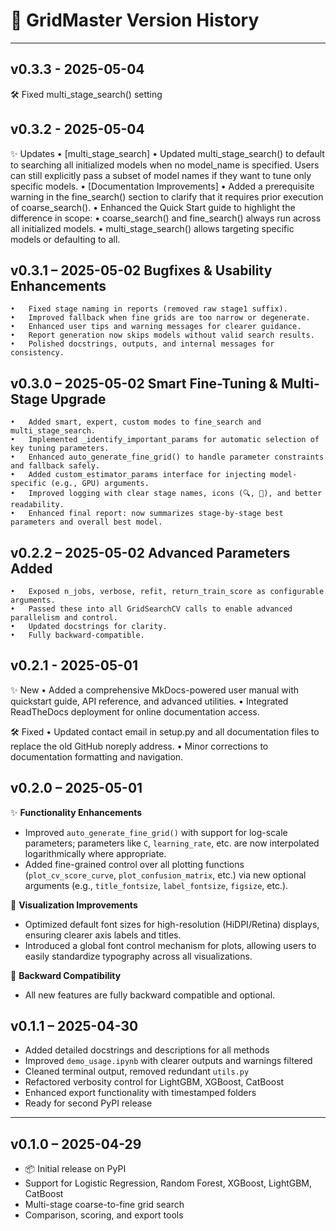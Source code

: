 # 📘 GridMaster Version History

---
## v0.3.3 - 2025-05-04
🛠 Fixed multi_stage_search() setting

## v0.3.2 - 2025-05-04
✨ Updates
	•	[multi_stage_search]
	•	Updated multi_stage_search() to default to searching all initialized models when no model_name is specified.
		Users can still explicitly pass a subset of model names if they want to tune only specific models.
	•	[Documentation Improvements]
	•	Added a prerequisite warning in the fine_search() section to clarify that it requires prior execution of coarse_search().
	•	Enhanced the Quick Start guide to highlight the difference in scope:
	•	coarse_search() and fine_search() always run across all initialized models.
	•	multi_stage_search() allows targeting specific models or defaulting to all.

## v0.3.1 – 2025-05-02 Bugfixes & Usability Enhancements
	•	Fixed stage naming in reports (removed raw stage1 suffix).
	•	Improved fallback when fine grids are too narrow or degenerate.
	•	Enhanced user tips and warning messages for clearer guidance.
	•	Report generation now skips models without valid search results.
	•	Polished docstrings, outputs, and internal messages for consistency.

## v0.3.0 – 2025-05-02 Smart Fine-Tuning & Multi-Stage Upgrade
	•	Added smart, expert, custom modes to fine_search and multi_stage_search.
	•	Implemented _identify_important_params for automatic selection of key tuning parameters.
	•	Enhanced auto_generate_fine_grid() to handle parameter constraints and fallback safely.
	•	Added custom_estimator_params interface for injecting model-specific (e.g., GPU) arguments.
	•	Improved logging with clear stage names, icons (🔍, 🔧), and better readability.
	•	Enhanced final report: now summarizes stage-by-stage best parameters and overall best model.

## v0.2.2 – 2025-05-02 Advanced Parameters Added
	•	Exposed n_jobs, verbose, refit, return_train_score as configurable arguments.
	•	Passed these into all GridSearchCV calls to enable advanced parallelism and control.
	•	Updated docstrings for clarity.
	•	Fully backward-compatible.

## v0.2.1 - 2025-05-01

✨ New
	•	Added a comprehensive MkDocs-powered user manual with quickstart guide, API reference, and advanced utilities.
	•	Integrated ReadTheDocs deployment for online documentation access.

🛠 Fixed
	•	Updated contact email in setup.py and all documentation files to replace the old GitHub noreply address.
	•	Minor corrections to documentation formatting and navigation.


## v0.2.0 – 2025-05-01

✨ **Functionality Enhancements**
- Improved `auto_generate_fine_grid()` with support for log-scale parameters; parameters like `C`, `learning_rate`, etc. are now interpolated logarithmically where appropriate.
- Added fine-grained control over all plotting functions (`plot_cv_score_curve`, `plot_confusion_matrix`, etc.) via new optional arguments (e.g., `title_fontsize`, `label_fontsize`, `figsize`, etc.).

🎨 **Visualization Improvements**
- Optimized default font sizes for high-resolution (HiDPI/Retina) displays, ensuring clearer axis labels and titles.
- Introduced a global font control mechanism for plots, allowing users to easily standardize typography across all visualizations.

🧾 **Backward Compatibility**
- All new features are fully backward compatible and optional.

## v0.1.1 – 2025-04-30

- Added detailed docstrings and descriptions for all methods
- Improved `demo_usage.ipynb` with clearer outputs and warnings filtered
- Cleaned terminal output, removed redundant `utils.py`
- Refactored verbosity control for LightGBM, XGBoost, CatBoost
- Enhanced export functionality with timestamped folders
- Ready for second PyPI release

---

## v0.1.0 – 2025-04-29

- 📦 Initial release on PyPI
- Support for Logistic Regression, Random Forest, XGBoost, LightGBM, CatBoost
- Multi-stage coarse-to-fine grid search
- Comparison, scoring, and export tools
